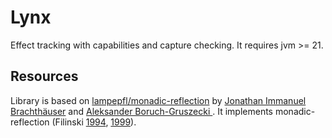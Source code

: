 # Lynx
Effect tracking with capabilities and capture checking. It requires jvm >= 21. 

## Resources
Library is based on [lampepfl/monadic-reflection](https://github.com/lampepfl/monadic-reflection) by [Jonathan Immanuel Brachthäuser](https://github.com/b-studios) and [Aleksander Boruch-Gruszecki
](https://github.com/abgruszecki). It implements monadic-reflection (Filinski [1994](https://dl.acm.org/citation.cfm?id=178047), [1999](https://doi.org/10.1145/292540.292557)).